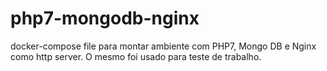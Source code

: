 # php7-mongodb-nginx
docker-compose file para montar ambiente com PHP7, Mongo DB e Nginx como http server. O mesmo foi usado para teste de trabalho.

